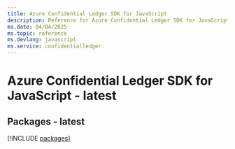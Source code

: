 ```yaml
---
title: Azure Confidential Ledger SDK for JavaScript
description: Reference for Azure Confidential Ledger SDK for JavaScript
ms.date: 04/04/2025
ms.topic: reference
ms.devlang: javascript
ms.service: confidentialledger
---
```

# Azure Confidential Ledger SDK for JavaScript - latest
## Packages - latest
[!INCLUDE [packages](confidential-ledger-index.md)]